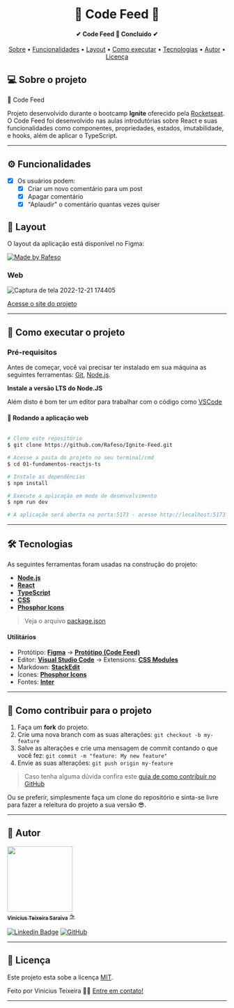 

<h1 align="center">
    💬 Code Feed 💬
</h1>

<h4 align="center"> 
	✔  Code Feed 🚀 Concluído  ✔
</h4>

<p align="center">
 <a href="#-sobre-o-projeto">Sobre</a> •
 <a href="#-funcionalidades">Funcionalidades</a> •
 <a href="#-layout">Layout</a> • 
 <a href="#-como-executar-o-projeto">Como executar</a> • 
 <a href="#-tecnologias">Tecnologias</a> • 
 <a href="#-autor">Autor</a> • 
 <a href="#user-content--licença">Licença</a>
</p>


## 💻 Sobre o projeto

:notebook_with_decorative_cover: Code Feed


Projeto desenvolvido durante o bootcamp **Ignite** oferecido pela [Rocketseat](https://lp.rocketseat.com.br/ignite).
O Code Feed foi desenvolvido nas aulas introdutórias sobre React e suas funcionalidades como componentes, propriedades, estados, imutabilidade, e hooks, além de aplicar o TypeScript.

---
## ⚙️ Funcionalidades

- [x] Os usuários podem:
  - [x] Criar um novo comentário para um post
  - [x] Apagar comentário
  - [x] "Aplaudir" o comentário quantas vezes quiser

## 🎨 Layout

O layout da aplicação está disponível no Figma:

<a href="https://www.figma.com/file/8gCrarEzdh2iZOlBaec0GX/Ignite-Feed-(Community)?node-id=0%3A1">
  <img alt="Made by Rafeso" src="https://img.shields.io/badge/Acessar%20Layout%20-Figma-%2304D361">
</a>


### Web

![Captura de tela 2022-12-21 174405](https://user-images.githubusercontent.com/85684965/209003850-46619c3e-69b7-4832-9707-a55e8bc78487.png)


<a href="https://code-lab-feed.vercel.app/" align="center">Acesse o site do projeto</a>

---


## 🚀 Como executar o projeto

### Pré-requisitos

Antes de começar, você vai precisar ter instalado em sua máquina as seguintes ferramentas:
[Git](https://git-scm.com), [Node.js](https://nodejs.org/en/).

**Instale a versão LTS do Node.JS** 
 
Além disto é bom ter um editor para trabalhar com o código como [VSCode](https://code.visualstudio.com/)


#### 🧭 Rodando a aplicação web

```bash

# Clone este repositório
$ git clone https://github.com/Rafeso/Ignite-Feed.git

# Acesse a pasta do projeto no seu terminal/cmd
$ cd 01-fundamentos-reactjs-ts

# Instale as dependências
$ npm install

# Execute a aplicação em modo de desenvolvimento
$ npm run dev

# A aplicação será aberta na porta:5173 - acesse http://localhost:5173

```


---

## 🛠 Tecnologias

As seguintes ferramentas foram usadas na construção do projeto:

-   **[Node.js](https://nodejs.org/en/)**
-   **[React](https://pt-br.reactjs.org/)**
-   **[TypeScript](https://www.typescriptlang.org/)**
-  **[CSS](https://www.w3schools.com/css/)**
- **[Phosphor Icons](https://phosphoricons.com/)**

> Veja o arquivo  [package.json](https://github.com/Rafeso/Ignite-Feed/blob/main/package.json)

#### [](https://github.com/Rafeso/ignite-lab#utilit%C3%A1rios)**Utilitários**

-   Protótipo:  **[Figma](https://www.figma.com/)**  →  **[Protótipo (Code Feed)](https://www.figma.com/file/8gCrarEzdh2iZOlBaec0GX/Ignite-Feed-Community?node-id=0%3A1)**
-   Editor:  **[Visual Studio Code](https://code.visualstudio.com/)**  → Extensions:  **[ CSS Modules](https://marketplace.visualstudio.com/items?itemName=bradlc.vscode-tailwindcss)**
-   Markdown:  **[StackEdit](https://stackedit.io/)**
-   Ícones:  **[Phosphor Icons](https://phosphoricons.com/?ref=madewithreactjs.com)**
-   Fontes:  **[Inter](https://fonts.google.com/specimen/Inter)**


---


## 💪 Como contribuir para o projeto

1. Faça um **fork** do projeto.
2. Crie uma nova branch com as suas alterações: `git checkout -b my-feature`
3. Salve as alterações e crie uma mensagem de commit contando o que você fez: `git commit -m "feature: My new feature"`
4. Envie as suas alterações: `git push origin my-feature`
> Caso tenha alguma dúvida confira este [guia de como contribuir no GitHub](https://docs.github.com/pt/get-started/quickstart/contributing-to-projects)

Ou se preferir, simplesmente faça um clone do repositório e sinta-se livre para fazer a releitura do projeto a sua versão 😎.

---

## 🦸 Autor

<a href="https://github.com/vinizer4">
 <img src="https://avatars.githubusercontent.com/u/85684965?v=4" width="150px;" alt=""/>
 <br />
 <sub><b>Vinicius Teixeira Saraiva</b></sub></a> <a href="#">☕</a>
 <br />
 
 [![Linkedin Badge](https://img.shields.io/badge/-Rafael-blue?style=flat-square&logo=Linkedin&logoColor=white&link=https://www.linkedin.com/in/vinicius-teixeira-saraiva/-618472241/)](https://www.linkedin.com/in/rafael-feitosa-618472241/) 
[![GitHub](https://img.shields.io/badge/github-%23121011.svg?style=flat-squarew&logo=github&logoColor=white%link=https://github.com/vinizer4)](https://github.com/vinizer4)

---

## 📝 Licença

Este projeto esta sobe a licença [MIT](./LICENSE).

Feito por Vinicius Teixeira 👋🏽 [Entre em contato!](https://www.linkedin.com/in/vinicius-teixeira-saraiva/)

---
